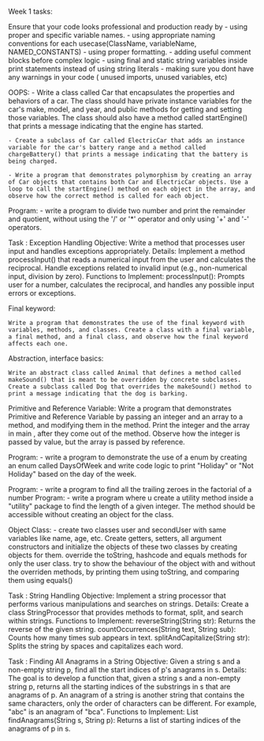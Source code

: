 Week 1 tasks:


Ensure that your code looks professional and production ready by 
	- using proper and specific variable names.
	- using appropriate naming conventions for each usecase(ClassName, variableName, NAMED_CONSTANTS)
	- using proper formatting.
	- adding useful comment blocks before complex logic
	- using final and static string variables inside print statements instead of using string literals
	- making sure you dont have any warnings in your code ( unused imports, unused variables, etc)


OOPS:
	- Write a class called Car that encapsulates the properties and behaviors of a car. The class should have private instance variables for the car's make, model, and year, and public methods for getting and setting those variables. The class should also have a method called startEngine() that prints a message indicating that the engine has started.

	- Create a subclass of Car called ElectricCar that adds an instance variable for the car's battery range and a method called chargeBattery() that prints a message indicating that the battery is being charged.

	- Write a program that demonstrates polymorphism by creating an array of Car objects that contains both Car and ElectricCar objects. Use a loop to call the startEngine() method on each object in the array, and observe how the correct method is called for each object.

Program: 
	- write a program to divide two number and print the remainder and quotient, without using the '/' or '*' operator and only using '+' and '-' operators.



Task : Exception Handling
Objective: Write a method that processes user input and handles exceptions appropriately.
Details: Implement a method processInput() that reads a numerical input from the user and calculates the reciprocal. Handle exceptions related to invalid input (e.g., non-numerical input, division by zero).
Functions to Implement:
processInput(): Prompts user for a number, calculates the reciprocal, and handles any possible input errors or exceptions.



Final keyword:

    Write a program that demonstrates the use of the final keyword with variables, methods, and classes. Create a class with a final variable, a final method, and a final class, and observe how the final keyword affects each one.
    
Abstraction, interface basics:

    Write an abstract class called Animal that defines a method called makeSound() that is meant to be overridden by concrete subclasses. Create a subclass called Dog that overrides the makeSound() method to print a message indicating that the dog is barking.


Primitive and Reference Variable:
Write a program that demonstrates Primitive and Reference Variable by passing an integer and an array to a method, and modifying them in the method. Print the integer and the array in main , after they come out of the method. Observe how the integer is passed by value, but the array is passed by reference.


Program: 
	- write a program to  demonstrate the use of a enum by creating an enum called DaysOfWeek and write code logic to print "Holiday" or "Not Holiday" based on the day of the week.

Program: 
	- write a program to find all the trailing zeroes in the factorial of a number
Program: 
	- write a program where u create a utility method inside a "utility" package to find the length of a given integer. The method should be accessible without creating an object for the class.


Object Class:
	- create two classes user and secondUser with same variables like name, age, etc. Create getters, setters, all argument constructors and initialize the objects of these two classes by creating objects for them. override the  toString, hashcode and equals methods for only the user class. try to show the behaviour of the object with and without the overriden methods, by printing them using toString, and comparing them using equals()   

Task : String Handling
Objective: Implement a string processor that performs various manipulations and searches on strings.
Details: Create a class StringProcessor that provides methods to format, split, and search within strings.
Functions to Implement:
reverseString(String str): Returns the reverse of the given string.
countOccurrences(String text, String sub): Counts how many times sub appears in text.
splitAndCapitalize(String str): Splits the string by spaces and capitalizes each word.


Task : Finding All Anagrams in a String
Objective: Given a string s and a non-empty string p, find all the start indices of p's anagrams in s.
Details: The goal is to develop a function that, given a string s and a non-empty string p, returns all the starting indices of the substrings in s that are anagrams of p. An anagram of a string is another string that contains the same characters, only the order of characters can be different. For example, "abc" is an anagram of "bca".
Functions to Implement:
List<Integer> findAnagrams(String s, String p): Returns a list of starting indices of the anagrams of p in s.
